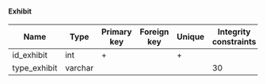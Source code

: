 #### Exhibit

| Name         | Type    | Primary key | Foreign key | Unique | Integrity constraints | Null/not null |
| ------------ | ------- | ----------- | ----------- | ------ | --------------------- | ------------- |
| id_exhibit   | int     | +           |             | +      |                       | not null      |
| type_exhibit | varchar |             |             |        | 30                    | not null      |